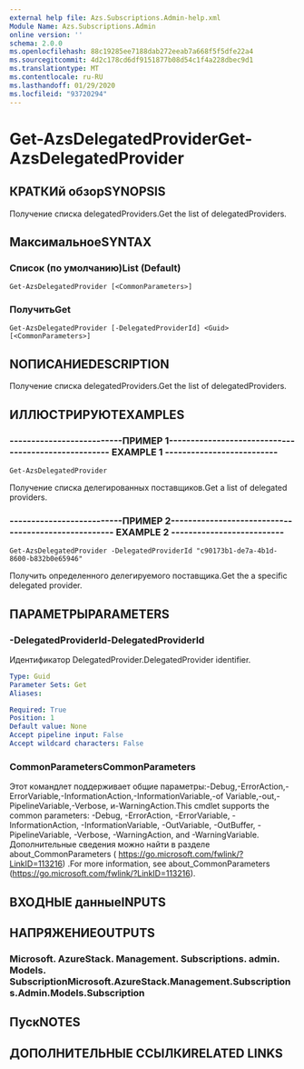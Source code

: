 ```yaml
---
external help file: Azs.Subscriptions.Admin-help.xml
Module Name: Azs.Subscriptions.Admin
online version: ''
schema: 2.0.0
ms.openlocfilehash: 88c19285ee7188dab272eeab7a668f5f5dfe22a4
ms.sourcegitcommit: 4d2c178cd6df9151877b08d54c1f4a228dbec9d1
ms.translationtype: MT
ms.contentlocale: ru-RU
ms.lasthandoff: 01/29/2020
ms.locfileid: "93720294"
---
```

# <span data-ttu-id="d6a1f-101">Get-AzsDelegatedProvider</span><span class="sxs-lookup"><span data-stu-id="d6a1f-101">Get-AzsDelegatedProvider</span></span>

## <span data-ttu-id="d6a1f-102">КРАТКИй обзор</span><span class="sxs-lookup"><span data-stu-id="d6a1f-102">SYNOPSIS</span></span>
<span data-ttu-id="d6a1f-103">Получение списка delegatedProviders.</span><span class="sxs-lookup"><span data-stu-id="d6a1f-103">Get the list of delegatedProviders.</span></span>

## <span data-ttu-id="d6a1f-104">Максимальное</span><span class="sxs-lookup"><span data-stu-id="d6a1f-104">SYNTAX</span></span>

### <span data-ttu-id="d6a1f-105">Список (по умолчанию)</span><span class="sxs-lookup"><span data-stu-id="d6a1f-105">List (Default)</span></span>
```
Get-AzsDelegatedProvider [<CommonParameters>]
```

### <span data-ttu-id="d6a1f-106">Получить</span><span class="sxs-lookup"><span data-stu-id="d6a1f-106">Get</span></span>
```
Get-AzsDelegatedProvider [-DelegatedProviderId] <Guid> [<CommonParameters>]
```

## <span data-ttu-id="d6a1f-107">NОПИСАНИЕ</span><span class="sxs-lookup"><span data-stu-id="d6a1f-107">DESCRIPTION</span></span>
<span data-ttu-id="d6a1f-108">Получение списка delegatedProviders.</span><span class="sxs-lookup"><span data-stu-id="d6a1f-108">Get the list of delegatedProviders.</span></span>

## <span data-ttu-id="d6a1f-109">ИЛЛЮСТРИРУЮТ</span><span class="sxs-lookup"><span data-stu-id="d6a1f-109">EXAMPLES</span></span>

### <span data-ttu-id="d6a1f-110">--------------------------ПРИМЕР 1--------------------------</span><span class="sxs-lookup"><span data-stu-id="d6a1f-110">-------------------------- EXAMPLE 1 --------------------------</span></span>
```
Get-AzsDelegatedProvider
```

<span data-ttu-id="d6a1f-111">Получение списка делегированных поставщиков.</span><span class="sxs-lookup"><span data-stu-id="d6a1f-111">Get a list of delegated providers.</span></span>

### <span data-ttu-id="d6a1f-112">--------------------------ПРИМЕР 2--------------------------</span><span class="sxs-lookup"><span data-stu-id="d6a1f-112">-------------------------- EXAMPLE 2 --------------------------</span></span>
```
Get-AzsDelegatedProvider -DelegatedProviderId "c90173b1-de7a-4b1d-8600-b832b0e65946"
```

<span data-ttu-id="d6a1f-113">Получить определенного делегируемого поставщика.</span><span class="sxs-lookup"><span data-stu-id="d6a1f-113">Get the a specific delegated provider.</span></span>

## <span data-ttu-id="d6a1f-114">ПАРАМЕТРЫ</span><span class="sxs-lookup"><span data-stu-id="d6a1f-114">PARAMETERS</span></span>

### <span data-ttu-id="d6a1f-115">-DelegatedProviderId</span><span class="sxs-lookup"><span data-stu-id="d6a1f-115">-DelegatedProviderId</span></span>
<span data-ttu-id="d6a1f-116">Идентификатор DelegatedProvider.</span><span class="sxs-lookup"><span data-stu-id="d6a1f-116">DelegatedProvider identifier.</span></span>

```yaml
Type: Guid
Parameter Sets: Get
Aliases: 

Required: True
Position: 1
Default value: None
Accept pipeline input: False
Accept wildcard characters: False
```

### <span data-ttu-id="d6a1f-117">CommonParameters</span><span class="sxs-lookup"><span data-stu-id="d6a1f-117">CommonParameters</span></span>
<span data-ttu-id="d6a1f-118">Этот командлет поддерживает общие параметры:-Debug,-ErrorAction,-ErrorVariable,-InformationAction,-InformationVariable,-of Variable,-out,-PipelineVariable,-Verbose, и-WarningAction.</span><span class="sxs-lookup"><span data-stu-id="d6a1f-118">This cmdlet supports the common parameters: -Debug, -ErrorAction, -ErrorVariable, -InformationAction, -InformationVariable, -OutVariable, -OutBuffer, -PipelineVariable, -Verbose, -WarningAction, and -WarningVariable.</span></span> <span data-ttu-id="d6a1f-119">Дополнительные сведения можно найти в разделе about_CommonParameters ( https://go.microsoft.com/fwlink/?LinkID=113216) .</span><span class="sxs-lookup"><span data-stu-id="d6a1f-119">For more information, see about_CommonParameters (https://go.microsoft.com/fwlink/?LinkID=113216).</span></span>

## <span data-ttu-id="d6a1f-120">ВХОДНЫЕ данные</span><span class="sxs-lookup"><span data-stu-id="d6a1f-120">INPUTS</span></span>

## <span data-ttu-id="d6a1f-121">НАПРЯЖЕНИЕ</span><span class="sxs-lookup"><span data-stu-id="d6a1f-121">OUTPUTS</span></span>

### <span data-ttu-id="d6a1f-122">Microsoft. AzureStack. Management. Subscriptions. admin. Models. Subscription</span><span class="sxs-lookup"><span data-stu-id="d6a1f-122">Microsoft.AzureStack.Management.Subscriptions.Admin.Models.Subscription</span></span>

## <span data-ttu-id="d6a1f-123">Пуск</span><span class="sxs-lookup"><span data-stu-id="d6a1f-123">NOTES</span></span>

## <span data-ttu-id="d6a1f-124">ДОПОЛНИТЕЛЬНЫЕ ССЫЛКИ</span><span class="sxs-lookup"><span data-stu-id="d6a1f-124">RELATED LINKS</span></span>

